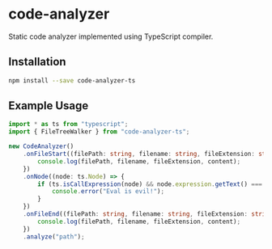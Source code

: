 # code-analyzer

Static code analyzer implemented using TypeScript compiler.

## Installation

```bash
npm install --save code-analyzer-ts
```

## Example Usage

```typescript
import * as ts from "typescript";
import { FileTreeWalker } from "code-analyzer-ts";

new CodeAnalyzer()
    .onFileStart((filePath: string, filename: string, fileExtension: string, content: string) => {
        console.log(filePath, filename, fileExtension, content);
    })
    .onNode((node: ts.Node) => {
        if (ts.isCallExpression(node) && node.expression.getText() === "eval") {
            console.error("Eval is evil!");
        }
    })
    .onFileEnd((filePath: string, filename: string, fileExtension: string, content: string) => {
        console.log(filePath, filename, fileExtension, content);
    })
    .analyze("path");
```
